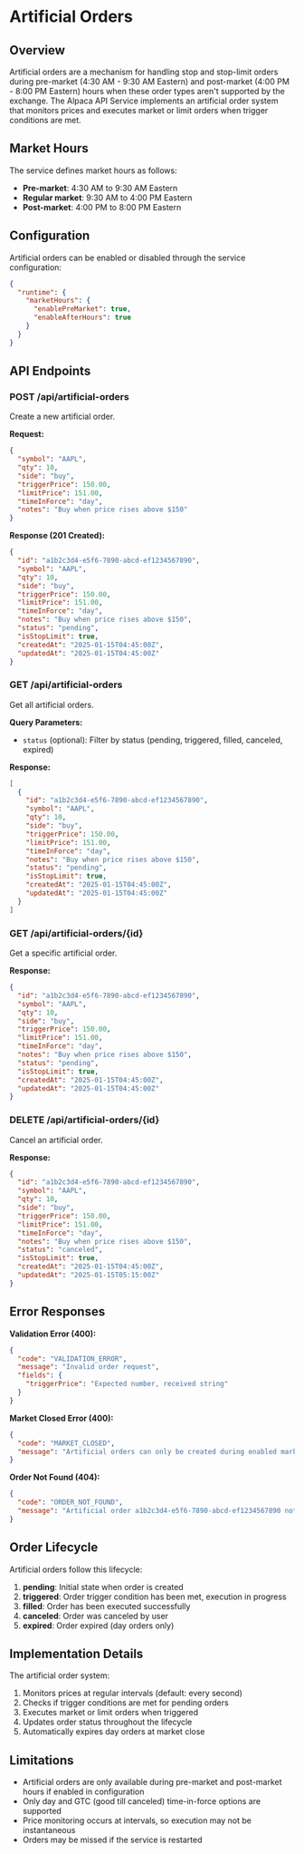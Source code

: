 # Artificial Orders

## Overview

Artificial orders are a mechanism for handling stop and stop-limit orders during pre-market (4:30 AM - 9:30 AM Eastern) and post-market (4:00 PM - 8:00 PM Eastern) hours when these order types aren't supported by the exchange. The Alpaca API Service implements an artificial order system that monitors prices and executes market or limit orders when trigger conditions are met.

## Market Hours

The service defines market hours as follows:

- **Pre-market**: 4:30 AM to 9:30 AM Eastern
- **Regular market**: 9:30 AM to 4:00 PM Eastern
- **Post-market**: 4:00 PM to 8:00 PM Eastern

## Configuration

Artificial orders can be enabled or disabled through the service configuration:

```json
{
  "runtime": {
    "marketHours": {
      "enablePreMarket": true,
      "enableAfterHours": true
    }
  }
}
```

## API Endpoints

### POST /api/artificial-orders

Create a new artificial order.

**Request:**
```json
{
  "symbol": "AAPL",
  "qty": 10,
  "side": "buy",
  "triggerPrice": 150.00,
  "limitPrice": 151.00,
  "timeInForce": "day",
  "notes": "Buy when price rises above $150"
}
```

**Response (201 Created):**
```json
{
  "id": "a1b2c3d4-e5f6-7890-abcd-ef1234567890",
  "symbol": "AAPL",
  "qty": 10,
  "side": "buy",
  "triggerPrice": 150.00,
  "limitPrice": 151.00,
  "timeInForce": "day",
  "notes": "Buy when price rises above $150",
  "status": "pending",
  "isStopLimit": true,
  "createdAt": "2025-01-15T04:45:00Z",
  "updatedAt": "2025-01-15T04:45:00Z"
}
```

### GET /api/artificial-orders

Get all artificial orders.

**Query Parameters:**
- `status` (optional): Filter by status (pending, triggered, filled, canceled, expired)

**Response:**
```json
[
  {
    "id": "a1b2c3d4-e5f6-7890-abcd-ef1234567890",
    "symbol": "AAPL",
    "qty": 10,
    "side": "buy",
    "triggerPrice": 150.00,
    "limitPrice": 151.00,
    "timeInForce": "day",
    "notes": "Buy when price rises above $150",
    "status": "pending",
    "isStopLimit": true,
    "createdAt": "2025-01-15T04:45:00Z",
    "updatedAt": "2025-01-15T04:45:00Z"
  }
]
```

### GET /api/artificial-orders/{id}

Get a specific artificial order.

**Response:**
```json
{
  "id": "a1b2c3d4-e5f6-7890-abcd-ef1234567890",
  "symbol": "AAPL",
  "qty": 10,
  "side": "buy",
  "triggerPrice": 150.00,
  "limitPrice": 151.00,
  "timeInForce": "day",
  "notes": "Buy when price rises above $150",
  "status": "pending",
  "isStopLimit": true,
  "createdAt": "2025-01-15T04:45:00Z",
  "updatedAt": "2025-01-15T04:45:00Z"
}
```

### DELETE /api/artificial-orders/{id}

Cancel an artificial order.

**Response:**
```json
{
  "id": "a1b2c3d4-e5f6-7890-abcd-ef1234567890",
  "symbol": "AAPL",
  "qty": 10,
  "side": "buy",
  "triggerPrice": 150.00,
  "limitPrice": 151.00,
  "timeInForce": "day",
  "notes": "Buy when price rises above $150",
  "status": "canceled",
  "isStopLimit": true,
  "createdAt": "2025-01-15T04:45:00Z",
  "updatedAt": "2025-01-15T05:15:00Z"
}
```

## Error Responses

**Validation Error (400):**
```json
{
  "code": "VALIDATION_ERROR",
  "message": "Invalid order request",
  "fields": {
    "triggerPrice": "Expected number, received string"
  }
}
```

**Market Closed Error (400):**
```json
{
  "code": "MARKET_CLOSED",
  "message": "Artificial orders can only be created during enabled market hours"
}
```

**Order Not Found (404):**
```json
{
  "code": "ORDER_NOT_FOUND",
  "message": "Artificial order a1b2c3d4-e5f6-7890-abcd-ef1234567890 not found"
}
```

## Order Lifecycle

Artificial orders follow this lifecycle:

1. **pending**: Initial state when order is created
2. **triggered**: Order trigger condition has been met, execution in progress
3. **filled**: Order has been executed successfully
4. **canceled**: Order was canceled by user
5. **expired**: Order expired (day orders only)

## Implementation Details

The artificial order system:

1. Monitors prices at regular intervals (default: every second)
2. Checks if trigger conditions are met for pending orders
3. Executes market or limit orders when triggered
4. Updates order status throughout the lifecycle
5. Automatically expires day orders at market close

## Limitations

- Artificial orders are only available during pre-market and post-market hours if enabled in configuration
- Only day and GTC (good till canceled) time-in-force options are supported
- Price monitoring occurs at intervals, so execution may not be instantaneous
- Orders may be missed if the service is restarted
